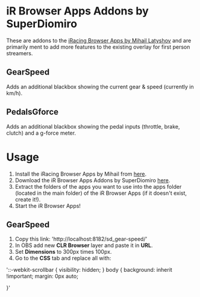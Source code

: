 iR Browser Apps Addons by SuperDiomiro
====================================

These are addons to the [iRacing Browser Apps by Mihail Latyshov](http://ir-apps.kutu.ru/) and are primarily ment to add more features to the existing overlay for first person streamers.

GearSpeed
-------------

Adds an additional blackbox showing the current gear & speed (currently in km/h).

PedalsGforce
-------------

Adds an additional blackbox showing the pedal inputs (throttle, brake, clutch) and a g-force meter.

Usage
=====

1. Install the iRacing Browser Apps by Mihail from [here](http://ir-apps.kutu.ru/).
2. Download the iR Browser Apps Addons by SuperDiomiro [here](http://www.link.com).
3. Extract the folders of the apps you want to use into the apps folder (located in the main folder) of the iR Browser Apps (if it doesn't exist, create it!).
4. Start the iR Browser Apps!

GearSpeed
-------------

1. Copy this link: 'http://localhost:8182/sd_gear-speed/'
2. In OBS add new **CLR Browser** layer and paste it in **URL**.
3. Set **Dimensions** to 300px times 100px.
4. Go to the **CSS** tab and replace all with:

'::-webkit-scrollbar {
  visibility: hidden;
}
body {
  background: inherit !important;
  margin: 0px auto;

}'